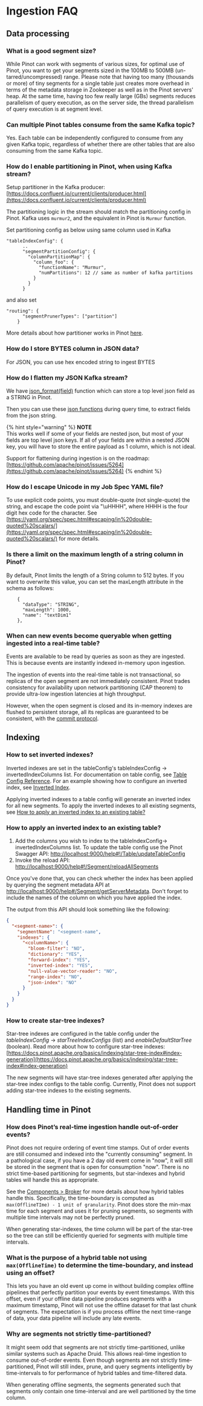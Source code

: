 # Ingestion FAQ

## Data processing

### What is a good segment size?

While Pinot can work with segments of various sizes, for optimal use of Pinot, you want to get your segments sized in the 100MB to 500MB (un-tarred/uncompressed) range. Please note that having too many (thousands or more) of tiny segments for a single table just creates more overhead in terms of the metadata storage in Zookeeper as well as in the Pinot servers' heap. At the same time, having too few really large (GBs) segments reduces parallelism of query execution, as on the server side, the thread parallelism of query execution is at segment level.

### Can multiple Pinot tables consume from the same Kafka topic?

Yes. Each table can be independently configured to consume from any given Kafka topic, regardless of whether there are other tables that are also consuming from the same Kafka topic.

### How do I enable partitioning in Pinot, when using Kafka stream?

Setup partitioner in the Kafka producer: [https://docs.confluent.io/current/clients/producer.html](https://docs.confluent.io/current/clients/producer.html)

The partitioning logic in the stream should match the partitioning config in Pinot. Kafka uses `murmur2`, and the equivalent in Pinot is `Murmur` function.

Set partitioning config as below using same column used in Kafka

```
"tableIndexConfig": {
      ..
      "segmentPartitionConfig": {
        "columnPartitionMap": {
          "column_foo": {
            "functionName": "Murmur",
            "numPartitions": 12 // same as number of kafka partitions
          }
        }
      }
```

and also set

```
"routing": {
      "segmentPrunerTypes": ["partition"]
    }
```

More details about how partitioner works in Pinot [here](../../../operators/operating-pinot/tuning/routing.md#partitioning).

### How do I store BYTES column in JSON data?

For JSON, you can use hex encoded string to ingest BYTES

### How do I flatten my JSON Kafka stream?

We have [json\_format(field)](https://docs.pinot.apache.org/developers/advanced/ingestion-level-transformations#json-functions) function which can store a top level json field as a STRING in Pinot.

Then you can use these [json functions](https://docs.pinot.apache.org/users/user-guide-query/supported-transformations#json-functions) during query time, to extract fields from the json string.

{% hint style="warning" %}
**NOTE**\
This works well if some of your fields are nested json, but most of your fields are top level json keys. If all of your fields are within a nested JSON key, you will have to store the entire payload as 1 column, which is not ideal.

Support for flattening during ingestion is on the roadmap: [https://github.com/apache/pinot/issues/5264](https://github.com/apache/pinot/issues/5264)
{% endhint %}

### How do I escape Unicode in my Job Spec YAML file?

To use explicit code points, you must double-quote (not single-quote) the string, and escape the code point via "\uHHHH", where HHHH is the four digit hex code for the character. See [https://yaml.org/spec/spec.html#escaping/in%20double-quoted%20scalars/](https://yaml.org/spec/spec.html#escaping/in%20double-quoted%20scalars/) for more details.

### Is there a limit on the maximum length of a string column in Pinot?

By default, Pinot limits the length of a String column to 512 bytes. If you want to overwrite this value, you can set the maxLength attribute in the schema as follows:

```
    {
      "dataType": "STRING",
      "maxLength": 1000,
      "name": "textDim1"
    },
```

### When can new events become queryable when getting ingested into a real-time table?

Events are available to be read by queries as soon as they are ingested. This is because events are instantly indexed in-memory upon ingestion.

The ingestion of events into the real-time table is not transactional, so replicas of the open segment are not immediately consistent. Pinot trades consistency for availability upon network partitioning (CAP theorem) to provide ultra-low ingestion latencies at high throughput.

However, when the open segment is closed and its in-memory indexes are flushed to persistent storage, all its replicas are guaranteed to be consistent, with the [commit protocol](https://docs.pinot.apache.org/operators/operating-pinot/decoupling-controller-from-the-data-path).

## Indexing

### How to set inverted indexes?

Inverted indexes are set in the tableConfig's tableIndexConfig -> invertedIndexColumns list. For documentation on table config, see [Table Config Reference](../../../configuration-reference/table.md). For an example showing how to configure an inverted index, see [Inverted Index](../../indexing/inverted-index.md).

Applying inverted indexes to a table config will generate an inverted index for all new segments. To apply the inverted indexes to all existing segments, see [How to apply an inverted index to an existing table?](./#how-to-apply-an-inverted-index-to-an-existing-table)

### How to apply an inverted index to an existing table?

1. Add the columns you wish to index to the tableIndexConfig-> invertedIndexColumns list. To update the table config use the Pinot Swagger API: [http://localhost:9000/help#!/Table/updateTableConfig](http://localhost:9000/help#!/Table/updateTableConfig)
2. Invoke the reload API: [http://localhost:9000/help#!/Segment/reloadAllSegments](http://localhost:9000/help#!/Segment/reloadAllSegments)

Once you've done that, you can check whether the index has been applied by querying the segment metadata API at [http://localhost:9000/help#/Segment/getServerMetadata](http://localhost:9000/help#/Segment/getServerMetadata). Don't forget to include the names of the column on which you have applied the index.

The output from this API should look something like the following:

```json
{
  "<segment-name>": {
    "segmentName": "<segment-name",
    "indexes": {
      "<columnName>": {
        "bloom-filter": "NO",
        "dictionary": "YES",
        "forward-index": "YES",
        "inverted-index": "YES",
        "null-value-vector-reader": "NO",
        "range-index": "NO",
        "json-index": "NO"
      }
    }
  }
}
```

### How to create star-tree indexes?

Star-tree indexes are configured in the table config under the _tableIndexConfig_ -> _starTreeIndexConfigs_ (list) and _enableDefaultStarTree_ (boolean). Read more about how to configure star-tree indexes: [https://docs.pinot.apache.org/basics/indexing/star-tree-index#index-generation](https://docs.pinot.apache.org/basics/indexing/star-tree-index#index-generation)

The new segments will have star-tree indexes generated after applying the star-tree index configs to the table config. Currently, Pinot does not support adding star-tree indexes to the existing segments.

## Handling time in Pinot

### **How does Pinot’s real-time ingestion handle out-of-order events?**

Pinot does not require ordering of event time stamps. Out of order events are still consumed and indexed into the "currently consuming" segment. In a pathological case, if you have a 2 day old event come in "now", it will still be stored in the segment that is open for consumption "now". There is no strict time-based partitioning for segments, but star-indexes and hybrid tables will handle this as appropriate.

See the [Components > Broker](https://docs.pinot.apache.org/basics/components/broker) for more details about how hybrid tables handle this. Specifically, the time-boundary is computed as `max(OfflineTIme) - 1 unit of granularity`. Pinot does store the min-max time for each segment and uses it for pruning segments, so segments with multiple time intervals may not be perfectly pruned.

When generating star-indexes, the time column will be part of the star-tree so the tree can still be efficiently queried for segments with multiple time intervals.

### **What is the purpose of a hybrid table not using `max(OfflineTime)` to determine the time-boundary, and instead using an offset?**

This lets you have an old event up come in without building complex offline pipelines that perfectly partition your events by event timestamps. With this offset, even if your offline data pipeline produces segments with a maximum timestamp, Pinot will not use the offline dataset for that last chunk of segments. The expectation is if you process offline the next time-range of data, your data pipeline will include any late events.

### **Why are segments not strictly time-partitioned?**

It might seem odd that segments are not strictly time-partitioned, unlike similar systems such as Apache Druid. This allows real-time ingestion to consume out-of-order events. Even though segments are not strictly time-partitioned, Pinot will still index, prune, and query segments intelligently by time-intervals to for performance of hybrid tables and time-filtered data.

When generating offline segments, the segments generated such that segments only contain one time-interval and are well partitioned by the time column.
